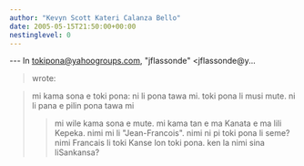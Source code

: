 ```yaml
---
author: "Kevyn Scott Kateri Calanza Bello"
date: 2005-05-15T21:50:00+00:00
nestinglevel: 0
---
```

\---
 In [tokipona@yahoogroups.com](mailto://tokipona@yahoogroups.com), "jflassonde" <jflassonde@y...
> wrote:

> mi kama sona e toki pona: ni li pona tawa mi.
> toki pona li musi mute. ni li pana e pilin pona tawa mi
>> mi wile kama sona e mute.
>> mi kama tan e ma Kanata e ma lili Kepeka.
> nimi mi li "Jean-Francois". nimi ni pi toki pona li seme?nimi Francais li toki Kanse lon toki pona. ken la nimi sina liSankansa?